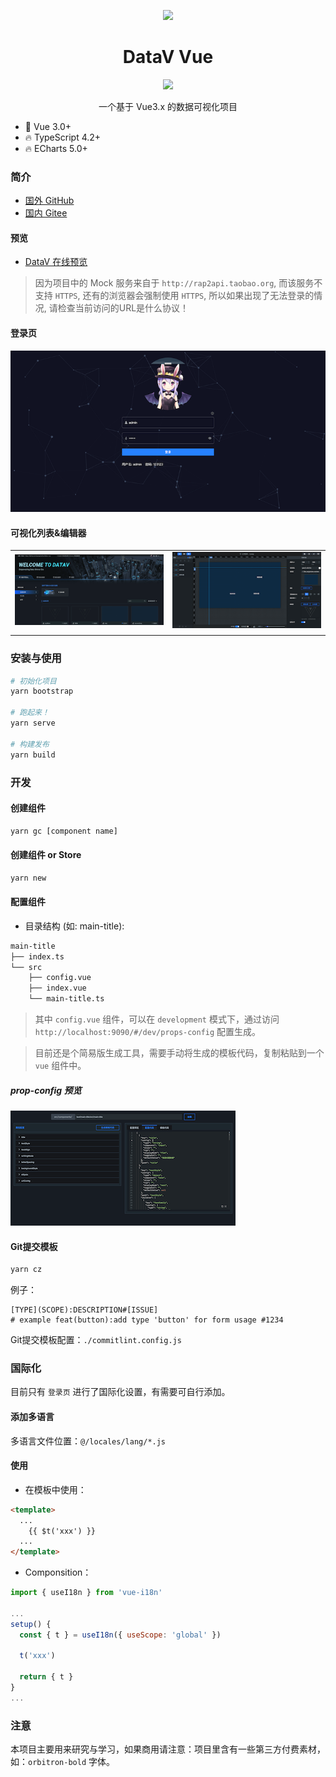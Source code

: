 <p align="center">
  <img src="./src/assets/logo.png">
</p>
<h1 align="center">DataV Vue</h1>
<p align="center">
  <a href="https://github.com/pengxiaotian/datav-vue/actions/workflows/main-deploy.yml">
    <img src="https://github.com/pengxiaotian/datav-vue/actions/workflows/main-deploy.yml/badge.svg?branch=main">
  </a>
  <br>
</p>
<p align="center">一个基于 Vue3.x 的数据可视化项目</p>

* 💪 Vue 3.0+
* 🔥 TypeScript 4.2+
* 🔥 ECharts 5.0+

### 简介

- [国外 GitHub](https://github.com/pengxiaotian/datav-vue)
- [国内 Gitee](https://gitee.com/pengxiaotian/datav-vue)

#### 预览
- [DataV 在线预览](http://datav.pengxiaotian.com)

> 因为项目中的 Mock 服务来自于 `http://rap2api.taobao.org`, 而该服务不支持 `HTTPS`, 还有的浏览器会强制使用 `HTTPS`, 所以如果出现了无法登录的情况, 请检查当前访问的URL是什么协议！

#### 登录页
![登录页](./demo/login.png)

#### 可视化列表&编辑器
|        |        |
| ------ | ------ |
| ![可视化列表](./demo/home.png)     | ![编辑器](./demo/editor.png) |
|||

### 安装与使用

```bash
# 初始化项目
yarn bootstrap

# 跑起来！
yarn serve

# 构建发布
yarn build
```

### 开发

#### 创建组件

```bash
yarn gc [component name]
```

#### 创建组件 or Store

```bash
yarn new
```

#### 配置组件

- 目录结构 (如: main-title):

```bash
main-title
├── index.ts
└── src
    ├── config.vue
    ├── index.vue
    └── main-title.ts
```

> 其中 `config.vue` 组件，可以在 `development` 模式下，通过访问 `http://localhost:9090/#/dev/props-config` 配置生成。

> 目前还是个简易版生成工具，需要手动将生成的模板代码，复制粘贴到一个 `vue` 组件中。

##### prop-config 预览

![prop-config](./demo/prop-config.png)

#### Git提交模板

```bash
yarn cz
```
例子：
```
[TYPE](SCOPE):DESCRIPTION#[ISSUE]
# example feat(button):add type 'button' for form usage #1234
```

Git提交模板配置：`./commitlint.config.js`

### 国际化
目前只有 `登录页` 进行了国际化设置，有需要可自行添加。

#### 添加多语言

多语言文件位置：`@/locales/lang/*.js`

#### 使用

- 在模板中使用：
```html
<template>
  ...
    {{ $t('xxx') }}
  ...
</template>
```

- Componsition：
```js
import { useI18n } from 'vue-i18n'

...
setup() {
  const { t } = useI18n({ useScope: 'global' })

  t('xxx')

  return { t }
}
...
```

### 注意

本项目主要用来研究与学习，如果商用请注意：项目里含有一些第三方付费素材，如：`orbitron-bold` 字体。
